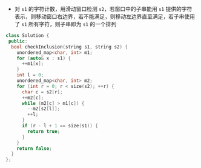 * 对 `s1` 的字符计数，用滑动窗口检测 `s2`，若窗口中的子串能用 `s1` 提供的字符表示，则移动窗口右边界，若不能满足，则移动左边界直至满足，若子串使用了 `s1` 所有字符，则子串即为 `s1` 的一个排列

```cpp
class Solution {
 public:
  bool checkInclusion(string s1, string s2) {
    unordered_map<char, int> m1;
    for (auto& x : s1) {
      ++m1[x];
    }
    int l = 0;
    unordered_map<char, int> m2;
    for (int r = 0; r < size(s2); ++r) {
      char c = s2[r];
      ++m2[c];
      while (m2[c] > m1[c]) {
        --m2[s2[l]];
        ++l;
      }
      if (r - l + 1 == size(s1)) {
        return true;
      }
    }
    return false;
  }
};
```
